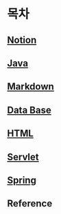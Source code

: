 # 목차

## [Notion](https://www.notion.so/139e73e14d9b4b3eb7834bd9786ab51e?v=e4ac4223a9d645cdb72150158406b564&showMoveTo=true)

## [Java](https://github.com/BaYeCh/TIL/tree/master/Java)

## [Markdown](https://github.com/BaYeCh/TIL/tree/master/Markdown)

## [Data Base](https://github.com/BaYeCh/TIL/tree/master/DataBase)

## [HTML](https://github.com/BaYeCh/TIL/tree/master/HTML)

## [Servlet](https://github.com/BaYeCh/TIL/tree/master/Servlet)

## [Spring](https://github.com/BaYeCh/TIL/tree/master/Spring)

## Reference


